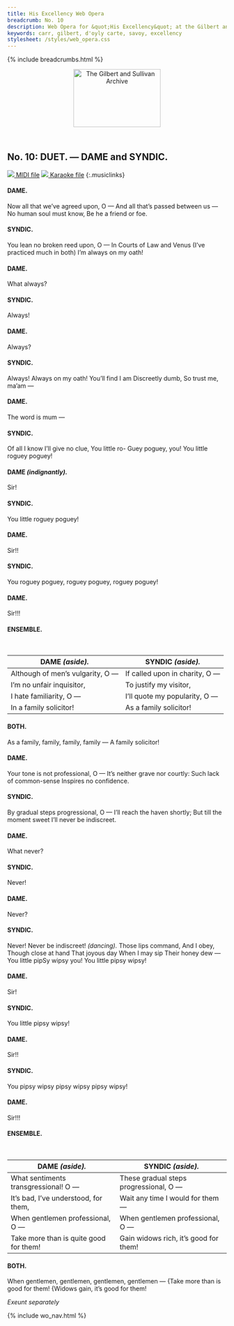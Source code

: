 ```yaml
---
title: His Excellency Web Opera
breadcrumb: No. 10
description: Web Opera for &quot;His Excellency&quot; at the Gilbert and Sullivan Archive
keywords: carr, gilbert, d'oyly carte, savoy, excellency
stylesheet: /styles/web_opera.css
---
```


{% include breadcrumbs.html %}
<header>
    <a href="../../index.html"><img src="https://gsarchive.net/layout/images/logo3sm.jpg" alt="The Gilbert and Sullivan Archive" width="200" height="133" border="0"></a>
    <div class=titlecard style="background-color: #515056; background-image: url(../graphics/title.gif)" title="His Excellency"></div>
</header>

## No. 10: DUET. — DAME and SYNDIC.

[ ![](/layout/images/midi.gif) MIDI file](../midi/hex10.mid)
[ ![](/layout/images/midi_karaoke.gif) Karaoke file](../midi/kar/hex10.kar)
{:.musiclinks}

#### DAME.
Now all that we’ve agreed upon, O —
And all that’s passed between us —
No human soul must know,
Be he a friend or foe.
#### SYNDIC.
You lean no broken reed upon, O —
In Courts of Law and Venus
(I’ve practiced much in both)
I’m always on my oath!
#### DAME.
What always?
#### SYNDIC.
Always!
#### DAME.
Always?
#### SYNDIC.
Always!
Always on my oath!
You’ll find I am
Discreetly dumb,
So trust me, ma’am —
#### DAME.
The word is mum —
#### SYNDIC.
Of all I know
I’ll give no clue,
You little ro-
Guey poguey, you!
You little roguey poguey!
#### DAME *(indignantly).*
Sir!
#### SYNDIC.
You little roguey poguey!
#### DAME.
Sir!!
#### SYNDIC.
You roguey poguey, roguey poguey, roguey poguey!
#### DAME.
Sir!!!
#### ENSEMBLE.
&nbsp;

| DAME *(aside).* | SYNDIC *(aside).* |
|-----------------|-------------------|
| Although of men’s vulgarity, O — | If called upon in charity, O — |
| I’m no unfair inquisitor, | To justify my visitor, |
| I hate familiarity, O — | I’ll quote my popularity, O — |
| In a family solicitor! | As a family solicitor! |

#### BOTH.
As a family, family, family, family — A family solicitor!
#### DAME.
Your tone is not professional, O —
It’s neither grave nor courtly:
Such lack of common-sense
Inspires no confidence.
#### SYNDIC.
By gradual steps progressional, O —
I’ll reach the haven shortly;
But till the moment sweet
I’ll never be indiscreet.
#### DAME.
What never?
#### SYNDIC.
Never!
#### DAME.
Never?
#### SYNDIC.
Never!
Never be indiscreet!
*(dancing).* Those lips command,
And I obey,
Though close at hand
That joyous day
When I may sip
Their honey dew —
You little pipSy wipsy you!
You little pipsy wipsy!
#### DAME.
Sir!
#### SYNDIC.
You little pipsy wipsy!
#### DAME.
Sir!!
#### SYNDIC.
You pipsy wipsy pipsy wipsy pipsy wipsy!
#### DAME.
Sir!!!
#### ENSEMBLE.
&nbsp;

| DAME *(aside).* | SYNDIC *(aside).* |
|-----------------|-------------------|
| What sentiments transgressional! O — | These gradual steps progressional, O — |
| It’s bad, I’ve understood, for them, | Wait any time I would for them — |
| When gentlemen professional, O — | When gentlemen professional, O — |
| Take more than is quite good for them! | Gain widows rich, it’s good for them! |

#### BOTH.
When gentlemen, gentlemen, gentlemen, gentlemen —
{Take more than is good for them! 
{Widows gain, it’s good for them!

*Exeunt separately*

{% include wo_nav.html %}
